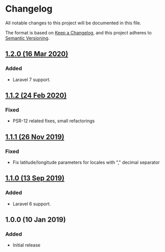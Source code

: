 # Changelog

All notable changes to this project will be documented in this file.

The format is based on [Keep a Changelog](https://keepachangelog.com/en/1.0.0/),
and this project adheres to [Semantic Versioning](https://semver.org/spec/v2.0.0.html).

## [1.2.0 (16 Mar 2020)](https://github.com/dmitry-ivanov/dark-sky-api/compare/1.1.2...1.2.0)
### Added
- Laravel 7 support.

## [1.1.2 (24 Feb 2020)](https://github.com/dmitry-ivanov/dark-sky-api/compare/1.1.1...1.1.2)
### Fixed
- PSR-12 related fixes, small refactorings

## [1.1.1 (26 Nov 2019)](https://github.com/dmitry-ivanov/dark-sky-api/compare/1.1.0...1.1.1)
### Fixed
- Fix latitude/longitude parameters for locales with "," decimal separator

## [1.1.0 (13 Sep 2019)](https://github.com/dmitry-ivanov/dark-sky-api/compare/1.0.0...1.1.0)
### Added
- Laravel 6 support.

## 1.0.0 (10 Jan 2019)
### Added
- Initial release
